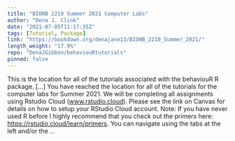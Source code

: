 ```yaml
---
title: "BIONB 2210 Summer 2021 Computer Labs"
author: "Dena J. Clink"
date: "2021-07-05T11:17:35Z"
tags: [Tutorial, Package]
link: "https://bookdown.org/denajane13/BIONB_2210_Summer_2021/"
length_weight: "17.9%"
repo: "DenaJGibbon/behaviouRtutorials"
pinned: false
---
```


This is the location for all of the tutorials associated with the behaviouR R package. [...] You have reached the location for all of the tutorials for the computer labs for Summer 2021. We will be completing all assignments using Rstudio Cloud (www.rstudio.cloud). Please see the link on Canvas for details on how to setup your RStudio Cloud account. Note: If you have never used R before I highly recommend that you check out the primers here: https://rstudio.cloud/learn/primers. You can navigate using the tabs at the left and/or the ...
